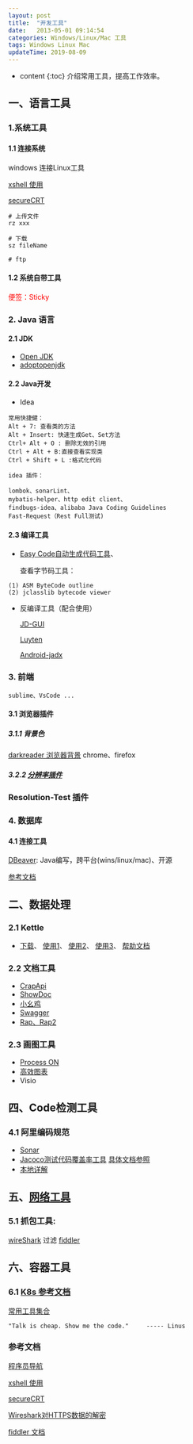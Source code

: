 ```yaml
---
layout: post
title:  "开发工具"
date:   2013-05-01 09:14:54
categories: Windows/Linux/Mac 工具
tags: Windows Linux Mac
updateTime: 2019-08-09
---
```


* content
{:toc}
介绍常用工具，提高工作效率。

## 一、语言工具

### 1.系统工具

#### 1.1  连接系统

windows 连接Linux工具

[xshell 使用](https://blog.51cto.com/molewan/1942173)

[secureCRT](https://blog.csdn.net/qq_39052513/article/details/100272502)

```shell
# 上传文件
rz xxx

# 下载 
sz fileName

# ftp
```

#### 1.2 系统自带工具

<font color='red'>便签：Sticky</font>

### 2. Java 语言

#### 2.1 JDK

- [Open JDK](http://jdk.java.net/archive/)
- [adoptopenjdk](https://adoptopenjdk.net/releases.html?variant=openjdk11&jvmVariant=hotspot)

#### 2.2 Java开发

- Idea

```
常用快捷健： 
Alt + 7: 查看类的方法
Alt + Insert: 快速生成Get、Set方法
Ctrl+ Alt + O : 删除无效的引用
Ctrl + Alt + B:直接查看实现类
Ctrl + Shift + L :格式化代码
```



	idea 插件：

```
lombok、sonarLint、
mybatis-helper、http edit client、
findbugs-idea、alibaba Java Coding Guidelines
Fast-Request（Rest Full测试)
```

#### 2.3 编译工具

- [Easy Code自动生成代码工具](https://mp.weixin.qq.com/s/Be6obDGrQOUEx8rZu7omOQ)、

  查看字节码工具：

```
(1) ASM ByteCode outline
(2) jclasslib bytecode viewer

```

- 反编译工具（配合使用）

  [JD-GUI](http://jd.benow.ca/)

  [Luyten](https://github.com/deathmarine/Luyten)

  [Android-jadx](https://github.com/skylot/jadx/)

### 3. 前端

    sublime、VsCode ...


#### 3.1 浏览器插件

##### 3.1.1 背景色

   [darkreader 浏览器背景](https://github.com/darkreader/darkreader) chrome、firefox

##### 3.2.2 [分辨率插件](https://www.jianshu.com/p/88f573fa770b)

### 	Resolution-Test 插件





### 4. 数据库

#### 4.1 连接工具

[DBeaver](https://github.com/dbeaver/dbeaver): Java编写，跨平台(wins/linux/mac)、开源 

[参考文档](https://mp.weixin.qq.com/s/mpTKyTajSNg8Aoc5Kp8jZg)





## 二、数据处理

### 2.1 Kettle

- [下载](https://sourceforge.net/projects/pentaho/files/Data%20Integration/)、
  [使用1](https://segmentfault.com/a/1190000018898758?utm_source=tag-newest)、
  [使用2](https://www.cnblogs.com/limengqiang/archive/2013/01/16/KettleApply2.html)、
  [使用3](https://blog.csdn.net/u013468915/article/details/82628024)、
  [帮助文档](https://help.pentaho.com)

### 2.2 文档工具

- [CrapApi](https://github.com/EhsanTang/ApiManager)
- [ShowDoc](https://github.com/star7th/showdoc)
- [小幺鸡](https://gitee.com/zhoujingjie/apiManager)
- [Swagger](https://github.com/swagger-api)
- [Rap、Rap2](https://github.com/thx/rap2-delos)

### 2.3  画图工具

- [Process ON](https://processon.com/)
- [高效图表](https://www.zybuluo.com/mdeditor)
- Visio


## 四、Code检测工具

### 4.1  阿里编码规范

- [Sonar](https://github.com/SonarSource/)
- [Jacoco测试代码覆盖率工具](https://www.jacoco.org/jacoco/trunk/doc/index.html) 
  [具体文档参照](https://www.jacoco.org/jacoco/trunk/doc/examples/build/build.xml)
- [本地详解](https://www.jianshu.com/p/b22c8edf0299)



## 五、[网络工具](http://uuzdaisuki.com/#blog)

### 5.1 抓包工具:

[wireShark](https://www.cnblogs.com/mq0036/p/11187138.html) 过滤
[fiddler](https://www.telerik.com/download/fiddler)



## 六、容器工具

### 6.1  [K8s 参考文档](https://github.com/rootsongjc/kubernetes-handbook)



[常用工具集合](https://mp.weixin.qq.com/s?__biz=MzA5NDIzNzY1OQ==&mid=2735614209&idx=1&sn=c3fc396ffe327225047c895ce360149a&chksm=b6ab2fb581dca6a3a6c87312bcbbd8c9793962b6dab5a0fb299f24b0d3391a2b8d0da75acf9c&mpshare=1&scene=1&srcid=0816tGKlyI9UrSuqOB4woe7O&sharer_sharetime=1565921796167&sharer_shareid=79bc67671d0e2d9a0caaac75dc82d7c8&key=4f69d300bf256b2c1326936a9129910e9e742e5da0fb7807dfcdf179a59e85a93a72cb5a51360cb25571068ca5b3b26921b001d25c7829342181e5c07dc288f730607776173301b6aebddf94c829b6c4&ascene=1&uin=MTU2MTg5NDI0MQ%3D%3D&devicetype=Windows+10&version=62060841&lang=zh_CN&pass_ticket=zFCYJLDpT7tX5jR0eeDWpr0JHUB8c6JXXz895I6FhBTDWzcKtCkMO3m6OEBBCqKx)



``` shell
"Talk is cheap. Show me the code."     ----- Linus
```

### 参考文档

[程序员导航](http://tooool.org/)

[xshell 使用](https://blog.51cto.com/molewan/1942173)

[secureCRT](https://blog.csdn.net/qq_39052513/article/details/100272502)

[Wireshark对HTTPS数据的解密](https://www.jianshu.com/p/2dbed1ed9191)

[fiddler 文档](https://www.cnblogs.com/yyhh/p/5140852.html)

